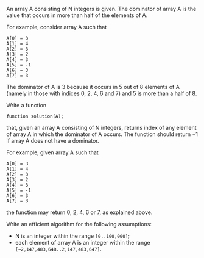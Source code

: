 An array A consisting of N integers is given. The dominator of array A is the value that occurs in more than half of the elements of A.

For example, consider array A such that

    A[0] = 3
    A[1] = 4
    A[2] = 3
    A[3] = 2
    A[4] = 3
    A[5] = -1
    A[6] = 3
    A[7] = 3
The dominator of A is 3 because it occurs in 5 out of 8 elements of A (namely in those with indices 0, 2, 4, 6 and 7) and 5 is more than a half of 8.

Write a function

`function solution(A);`

that, given an array A consisting of N integers, returns index of any element of array A in which the dominator of A occurs. The function should return −1 if array A does not have a dominator.

For example, given array A such that

    A[0] = 3
    A[1] = 4
    A[2] = 3
    A[3] = 2
    A[4] = 3
    A[5] = -1
    A[6] = 3
    A[7] = 3
the function may return 0, 2, 4, 6 or 7, as explained above.

Write an efficient algorithm for the following assumptions:
- N is an integer within the range `[0..100,000]`;
- each element of array A is an integer within the range `[−2,147,483,648..2,147,483,647]`.